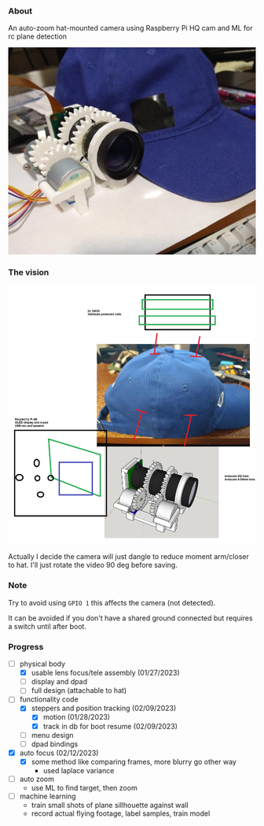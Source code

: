 ### About

An auto-zoom hat-mounted camera using Raspberry Pi HQ cam and ML for rc plane detection

<img src="./devlog/images/ml-hat-cam.JPG"/>

### The vision

<img src="./devlog/images/layout.jpg"/>

Actually I decide the camera will just dangle to reduce moment arm/closer to hat. I'll just rotate the video 90 deg before saving.

### Note

Try to avoid using `GPIO 1` this affects the camera (not detected).

It can be avoided if you don't have a shared ground connected but requires a switch until after boot.

### Progress
- [ ] physical body
  - [x] usable lens focus/tele assembly (01/27/2023)
  - [ ] display and dpad
  - [ ] full design (attachable to hat)
- [ ] functionality code
  - [x] steppers and position tracking (02/09/2023)
    - [x] motion (01/28/2023)
    - [x] track in db for boot resume (02/09/2023)
  - [ ] menu design
  - [ ] dpad bindings
- [x] auto focus (02/12/2023)
  - [x] some method like comparing frames, more blurry go other way
    - used laplace variance
- [ ] auto zoom
  - use ML to find target, then zoom
- [ ] machine learning
  - train small shots of plane sillhouette against wall
  - record actual flying footage, label samples, train model
